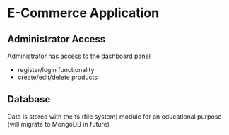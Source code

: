 # E-Commerce Application

## Administrator Access

Administrator has access to the dashboard panel

- register/login functionality
- create/edit/delete products

## Database

Data is stored with the fs (file system) module for an educational purpose (will migrate to MongoDB in future)
